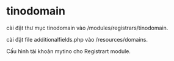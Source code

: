 # tinodomain
cài đặt thư mục tinodomain vào /modules/registrars/tinodomain.

cài đặt file additionalfields.php vào /resources/domains.

Cấu hình tài khoản mytino cho Registrart module.
